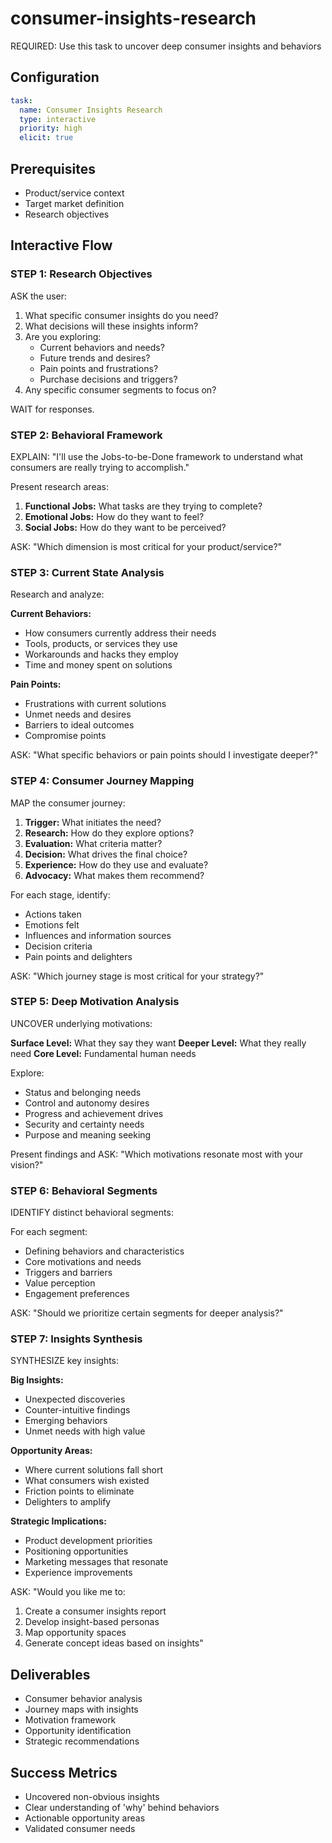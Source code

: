 # consumer-insights-research

REQUIRED: Use this task to uncover deep consumer insights and behaviors

## Configuration
```yaml
task:
  name: Consumer Insights Research
  type: interactive
  priority: high
  elicit: true
```

## Prerequisites
- Product/service context
- Target market definition
- Research objectives

## Interactive Flow

### STEP 1: Research Objectives
ASK the user:
1. What specific consumer insights do you need?
2. What decisions will these insights inform?
3. Are you exploring:
   - Current behaviors and needs?
   - Future trends and desires?
   - Pain points and frustrations?
   - Purchase decisions and triggers?
4. Any specific consumer segments to focus on?

WAIT for responses.

### STEP 2: Behavioral Framework
EXPLAIN: "I'll use the Jobs-to-be-Done framework to understand what consumers are really trying to accomplish."

Present research areas:
1. **Functional Jobs:** What tasks are they trying to complete?
2. **Emotional Jobs:** How do they want to feel?
3. **Social Jobs:** How do they want to be perceived?

ASK: "Which dimension is most critical for your product/service?"

### STEP 3: Current State Analysis
Research and analyze:

**Current Behaviors:**
- How consumers currently address their needs
- Tools, products, or services they use
- Workarounds and hacks they employ
- Time and money spent on solutions

**Pain Points:**
- Frustrations with current solutions
- Unmet needs and desires
- Barriers to ideal outcomes
- Compromise points

ASK: "What specific behaviors or pain points should I investigate deeper?"

### STEP 4: Consumer Journey Mapping
MAP the consumer journey:

1. **Trigger:** What initiates the need?
2. **Research:** How do they explore options?
3. **Evaluation:** What criteria matter?
4. **Decision:** What drives the final choice?
5. **Experience:** How do they use and evaluate?
6. **Advocacy:** What makes them recommend?

For each stage, identify:
- Actions taken
- Emotions felt
- Influences and information sources
- Decision criteria
- Pain points and delighters

ASK: "Which journey stage is most critical for your strategy?"

### STEP 5: Deep Motivation Analysis
UNCOVER underlying motivations:

**Surface Level:** What they say they want
**Deeper Level:** What they really need
**Core Level:** Fundamental human needs

Explore:
- Status and belonging needs
- Control and autonomy desires
- Progress and achievement drives
- Security and certainty needs
- Purpose and meaning seeking

Present findings and ASK: "Which motivations resonate most with your vision?"

### STEP 6: Behavioral Segments
IDENTIFY distinct behavioral segments:

For each segment:
- Defining behaviors and characteristics
- Core motivations and needs
- Triggers and barriers
- Value perception
- Engagement preferences

ASK: "Should we prioritize certain segments for deeper analysis?"

### STEP 7: Insights Synthesis
SYNTHESIZE key insights:

**Big Insights:**
- Unexpected discoveries
- Counter-intuitive findings
- Emerging behaviors
- Unmet needs with high value

**Opportunity Areas:**
- Where current solutions fall short
- What consumers wish existed
- Friction points to eliminate
- Delighters to amplify

**Strategic Implications:**
- Product development priorities
- Positioning opportunities
- Marketing messages that resonate
- Experience improvements

ASK: "Would you like me to:
1. Create a consumer insights report
2. Develop insight-based personas
3. Map opportunity spaces
4. Generate concept ideas based on insights"

## Deliverables
- Consumer behavior analysis
- Journey maps with insights
- Motivation framework
- Opportunity identification
- Strategic recommendations

## Success Metrics
- Uncovered non-obvious insights
- Clear understanding of 'why' behind behaviors
- Actionable opportunity areas
- Validated consumer needs